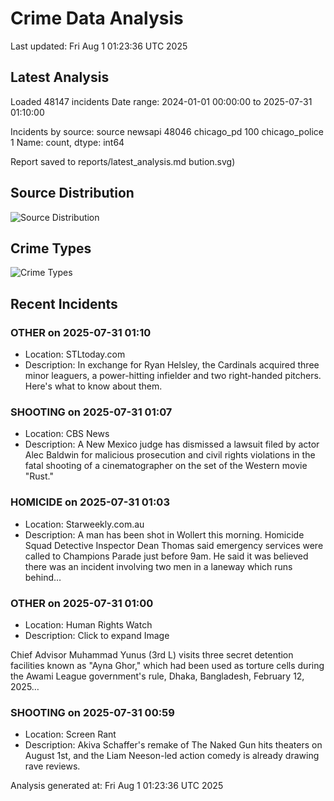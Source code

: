 # Crime Data Analysis
Last updated: Fri Aug  1 01:23:36 UTC 2025

## Latest Analysis

Loaded 48147 incidents
Date range: 2024-01-01 00:00:00 to 2025-07-31 01:10:00

Incidents by source:
source
newsapi           48046
chicago_pd          100
chicago_police        1
Name: count, dtype: int64

Report saved to reports/latest_analysis.md
bution.svg)

## Source Distribution
![Source Distribution](images/source_distribution.svg)

## Crime Types
![Crime Types](images/crime_types.svg)

## Recent Incidents

### OTHER on 2025-07-31 01:10
- Location: STLtoday.com
- Description: In exchange for Ryan Helsley, the Cardinals acquired three minor leaguers, a power-hitting infielder and two right-handed pitchers. Here's what to know about them.


### SHOOTING on 2025-07-31 01:07
- Location: CBS News
- Description: A New Mexico judge has dismissed a lawsuit filed by actor Alec Baldwin for malicious prosecution and civil rights violations in the fatal shooting of a cinematographer on the set of the Western movie "Rust."


### HOMICIDE on 2025-07-31 01:03
- Location: Starweekly.com.au
- Description: A man has been shot in Wollert this morning. Homicide Squad Detective Inspector Dean Thomas said emergency services were called to Champions Parade just before 9am. He said it was believed there was an incident involving two men in a laneway which runs behind…


### OTHER on 2025-07-31 01:00
- Location: Human Rights Watch
- Description: Click to expand Image
 



 
 
 

 
 
 
 
 Chief Advisor Muhammad Yunus (3rd L) visits three secret detention facilities known as "Ayna Ghor," which had been used as torture cells during the Awami League government's rule, Dhaka, Bangladesh, February 12, 2025…


### SHOOTING on 2025-07-31 00:59
- Location: Screen Rant
- Description: Akiva Schaffer's remake of The Naked Gun hits theaters on August 1st, and the Liam Neeson-led action comedy is already drawing rave reviews.

Analysis generated at: Fri Aug  1 01:23:36 UTC 2025
